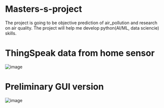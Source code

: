 # Masters-s-project

The project is going to be objective prediction of air_pollution and research on air quality.
The project will help me develop python(AI/ML, data sciencie) skills.

# ThingSpeak data from home sensor
![image](https://user-images.githubusercontent.com/81580465/153488666-71f800fe-e6f7-47b1-a6a0-83c46aafccc6.png)

# Preliminary GUI version
![image](https://user-images.githubusercontent.com/81580465/154365554-16713eb8-c235-480a-86c2-f23aba7a240d.png)





